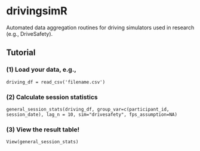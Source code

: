 # drivingsimR
 Automated data aggregation routines for driving simulators used in research (e.g., DriveSafety).

## Tutorial

### (1) Load your data, e.g.,
`driving_df = read_csv('filename.csv')`

### (2) Calculate session statistics
`general_session_stats(driving_df, group_var=c(participant_id, session_date), lag_n = 10, sim="drivesafety", fps_assumption=NA)`

### (3) View the result table!
`View(general_session_stats)`

